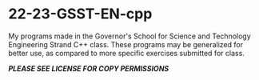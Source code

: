 # 22-23-GSST-EN-cpp
My programs made in the Governor's School for Science and Technology Engineering Strand C++ class. These programs may be generalized for better use, as compared to more specific exercises submitted for class.

***PLEASE SEE LICENSE FOR COPY PERMISSIONS***
